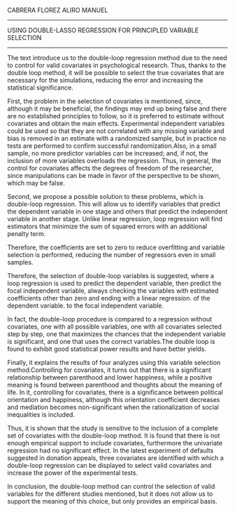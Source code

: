 
CABRERA FLOREZ ALIRO MANUEL 

-------

USING DOUBLE-LASSO REGRESSION FOR PRINCIPLED VARIABLE SELECTION

------

 The  text introduce us to the double-loop regression method due to the need to control for valid covariates in psychological research. Thus, thanks to the double loop method, it will be possible to select the true covariates that are necessary for the simulations, reducing the error and increasing the statistical significance.


First, the problem in the selection of covariates is mentioned, since, although it may be beneficial, the findings may end up being false and there are no established principles to follow, so it is preferred to estimate without covariates and obtain the main effects. Experimental independent variables could be used so that they are not correlated with any missing variable and bias is removed in an estimate with a randomized sample, but in practice no tests are performed to confirm successful randomization.Also, in a small sample, no more predictor variables can be increased; and, if not, the inclusion of more variables overloads the regression. Thus, in general, the control for covariates affects the degrees of freedom of the researcher, since manipulations can be made in favor of the perspective to be shown, which may be false.

Second, we propose a possible solution to these problems, which is double-loop regression. This will allow us to identify variables that predict the dependent variable in one stage and others that predict the independent variable in another stage. Unlike linear regression, loop regression will find estimators that minimize the sum of squared errors with an additional penalty term.

Therefore, the coefficients are set to zero to reduce overfitting and variable selection is performed, reducing the number of regressors even in small samples.

Therefore, the selection of double-loop variables is suggested, where a loop regression is used to predict the dependent variable, then predict the focal independent variable, always checking the variables with estimated coefficients other than zero and ending with a linear regression. of the dependent variable. to the focal independent variable.

In fact, the double-loop procedure is compared to a regression without covariates, one with all possible variables, one with all covariates selected step by step, one that maximizes the chances that the independent variable is significant, and one that uses the correct variables.The double loop is found to exhibit good statistical power results and have better yields.

Finally, it explains the results of four analyzes using this variable selection method.Controlling for covariates, it turns out that there is a significant relationship between parenthood and lower happiness, while a positive meaning is found between parenthood and thoughts about the meaning of life. In it, controlling for covariates, there is a significance between political orientation and happiness, although this orientation coefficient decreases and mediation becomes non-significant when the rationalization of social inequalities is included.

Thus, it is shown that the study is sensitive to the inclusion of a complete set of covariates with the double-loop method. It is found that there is not enough empirical support to include covariates, furthermore the univariate regression had no significant effect. In the latest experiment of defaults suggested in donation appeals, three covariates are identified with which a double-loop regression can be displayed to select valid covariates and increase the power of the experimental tests.

In conclusion, the double-loop method can control the selection of valid variables for the different studies mentioned, but it does not allow us to support the meaning of this choice, but only provides an empirical basis.